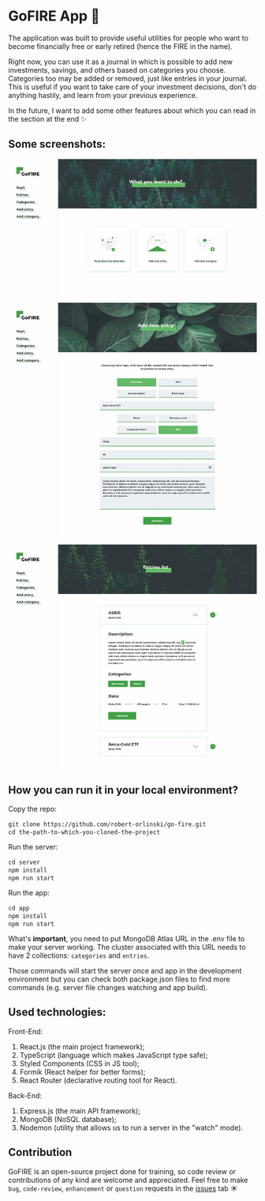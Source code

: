 # GoFIRE App 🌱

The application was built to provide useful utilities for people who want to become financially free or early retired (hence the FIRE in the name).

Right now, you can use it as a journal in which is possible to add new investments, savings, and others based on categories you choose. Categories too may be added or removed, just like entries in your journal. This is useful if you want to take care of your investment decisions, don't do anything hastily, and learn from your previous experience.

In the future, I want to add some other features about which you can read in the section at the end ✨

## Some screenshots:

![](/app/src/static/screenshots/start-page.jpg?raw=true 'Start page of the app')

![](/app/src/static/screenshots/adding-new-entry.jpg?raw=true 'Adding new entry')

![](/app/src/static/screenshots/all-entries.jpg?raw=true 'All entries view')

## How you can run it in your local environment?

Copy the repo:

```
git clone https://github.com/robert-orlinski/go-fire.git
cd the-path-to-which-you-cloned-the-project
```

Run the server:

```
cd server
npm install
npm run start
```

Run the app:

```
cd app
npm install
npm run start
```

What's **important**, you need to put MongoDB Atlas URL in the .env file to make your server working. The cluster associated with this URL needs to have 2 collections: `categories` and `entries`.

Those commands will start the server once and app in the development environment but you can check both package.json files to find more commands (e.g. server file changes watching and app build).

## Used technologies:

Front-End:

1. React.js (the main project framework);
2. TypeScript (language which makes JavaScript type safe);
3. Styled Components (CSS in JS tool);
4. Formik (React helper for better forms);
5. React Router (declarative routing tool for React).

Back-End:

1. Express.js (the main API framework);
2. MongoDB (NoSQL database);
3. Nodemon (utility that allows us to run a server in the "watch" mode).

## Contribution

GoFIRE is an open-source project done for training, so code review or contributions of any kind are welcome and appreciated. Feel free to make `bug`, `code-review`, `enhancement` or `question` requests in the [issues](https://github.com/robert-orlinski/go-fire/issues) tab ☀️
